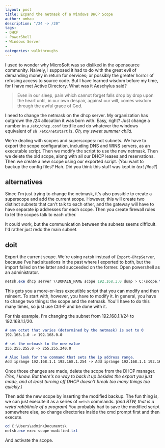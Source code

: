 ```yaml
---
layout: post
title: Expand the netmask of a Windows DHCP Scope
author: umhau
description: "/24 -> /20"
tags: 
- DHCP
- PowerShell
- Windows Server
- 
categories: walkthroughs
---
```


I used to wonder why Micro$oft was so disliked in the opensource community. Naively, I supposed it had to do with the great evil of demanding money in return for services; or possibly the greater horror of refusing access to source code. But I have learned wisdom before my time, for I have met Active Directory.  What was it Aeschylus said? 

> Even in our sleep, pain which cannot forget falls drop by drop upon the heart until, in our own despair, against our will, comes wisdom through the awful grace of God.

I need to change the netmask on the dhcp server. My organization has outgrown the /24 allocation it was born with. Easy, right? Just change a number in a `/etc/dhcp.conf` textfile and do whatever the windows equivalent of `sh /etc/netstart` is. _Oh, my sweet summer child._

We're dealing with scopes and superscopes: not subnets. We have to export the scope configuration, including DNS and WINS servers, as an executable script. Then we modify the script to use the new netmask. Then we delete the old scope, along with all our DHCP leases and reservations. Then we create a new scope using our exported script.  (You want to backup the config files? Hah. Did you think this stuff was kept in _text files_?)

alternatives
------------

Since I'm just trying to change the netmask, it's also possible to create a superscope and add the current scope. However, this will create two distinct subnets that can't talk to each other, and the gateway will have to have separate ip addresses for each scope. Then you create firewall rules to let the scopes talk to each other. 

It could work, but the communication between the subnets seems difficult. I'd rather just redo the main subnet.

doit
----

Export the current scope. We're using `netsh` instead of `Export-DhcpServer`, because I've had situations in the past where I exported to both, but the import failed on the latter and succeeded on the former. Open powershell as an administrator.

```PowerShell
netsh.exe dhcp server \\DOMAIN_NAME scope 192.168.1.0 dump > C:\scope.txt
```

This gets you a more-or-less executible script that you can modify and then reinsert. To start with, however, you have to modify it.  In general, you have to change two things: the scope and the netmask. You'll have to do this many times, so just use Ctrl-F and be done with it.

For this example, I'm changing the subnet from 192.168.1.1/24 to 192.168.1.1/20.  

```md
# any octet that varies (determined by the netmask) is set to 0
192.168.1.0 -> 192.168.0.0

# set the netmask to the new value
255.255.255.0 -> 255.255.240.0

# Also look for the command that sets the ip address range.
Add iprange 192.168.1.1 192.168.1.254 -> Add iprange 192.168.1.1 192.168.15.254
```

Once those changes are made, delete the scope from the DHCP manager. _(Yes, I know. But there's no way to back it up besides the export you just made, and at least turning off DHCP doesn't break too many things too quickly.)_  

Then add the new scope by inserting the modified backup. The fun thing is, we can just execute it as a series of `netsh` commands. _(and BTW, that is a weird rabbithole of a program)_  You probably had to save the modified script somewhere else, so change directories inside the cmd prompt first and then execute.

```PowerShell
cd C:\Users\admin\Documents\
netsh.exe exec scope-modified.txt
```

And activate the scope.